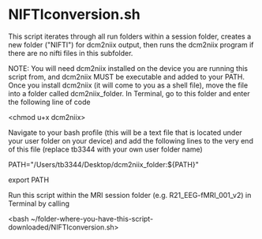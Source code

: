 # NIFTIconversion.sh

This script iterates through all run folders within a session folder, creates a new folder ("NIFTI") 
for dcm2niix output, then runs the dcm2niix program if there are no nifti files in this subfolder.

NOTE: You will need dcm2niix installed on the device you are running this script from, and dcm2niix MUST 
be executable and added to your PATH. Once you install dcm2niix (it will come to you as a shell file), move the
file into a folder called dcm2niix_folder. In Terminal, go to this folder and enter the following line of code

<chmod u+x dcm2niix>


Navigate to your bash profile (this will be a text file that is located under your user folder on your device) and add the following lines to the very end of this file (replace tb3344 with your own user folder name)

PATH="/Users/tb3344/Desktop/dcm2niix_folder:${PATH}"

export PATH


Run this script within the MRI session folder (e.g. R21_EEG-fMRI_001_v2) in Terminal by calling

<bash ~/folder-where-you-have-this-script-downloaded/NIFTIconversion.sh>
